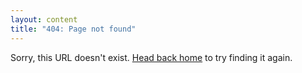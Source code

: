 ```yaml
---
layout: content
title: "404: Page not found"
---
```


Sorry, this URL doesn't exist. <a href="{{ site.baseurl }}/">Head back home</a> to try finding it again.

